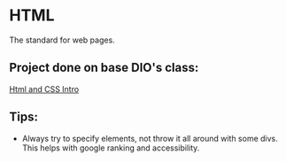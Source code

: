 # HTML
The standard for web pages.

## Project done on base DIO's class:
[Html and CSS Intro](https://github.com/viniciussoaresti/viniciussoaresti.github.io)

## Tips:
- Always try to specify elements, not throw it all around with some divs. This helps with google ranking and accessibility.